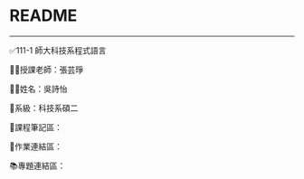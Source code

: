 # README
------------------------------
✅111-1 師大科技系程式語言

👩‍🏫授課老師：張芸琤

🙋‍♀️姓名：吳詩怡

📂系級：科技系碩二

📙課程筆記區：

📃作業連結區：

📚專題連結區：